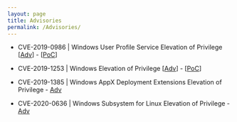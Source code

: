 ```yaml
---
layout: page
title: Advisories
permalink: /Advisories/
---
```

- CVE-2019-0986 | Windows User Profile Service Elevation of Privilege [[Adv](https://portal.msrc.microsoft.com/en-us/security-guidance/advisory/CVE-2019-0986)] - [[PoC](https://github.com/padovah4ck/CVE-2019-0986)] 


- CVE-2019-1253 | Windows Elevation of Privilege [[Adv](https://portal.msrc.microsoft.com/en-us/security-guidance/advisory/CVE-2019-1253)] - [[PoC](https://github.com/padovah4ck/CVE-2019-1253)]


- CVE-2019-1385 | Windows AppX Deployment Extensions Elevation of Privilege - [Adv](https://portal.msrc.microsoft.com/en-us/security-guidance/advisory/CVE-2019-1385) 


- CVE-2020-0636 | Windows Subsystem for Linux Elevation of Privilege - [Adv](https://portal.msrc.microsoft.com/en-us/security-guidance/advisory/CVE-2020-0636)
